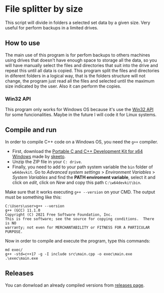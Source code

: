 # File splitter by size
This script will divide in folders a selected set data by a given size. Very useful for perform backups in a limited drives.

## How to use
The main use of this program is for perfom backups to others machines using drives that doesn't have enough space to storage all the data, so you will have manually select the files and directories that suit into the drive and repeat this until all data is copied. This program split the files and directories in diferent folders in a logical way, that is the folders structure will not change, the program just read all the files and selected until the maximum size indicated by the user. Also it can perform the copies.

### Win32 API
This program only works for Windows OS because it's use the [Win32 API](https://docs.microsoft.com/en-us/windows/win32/api/) for some funcionalities. Maybe in the future I will code it for Linux systems.

## Compile and run
In order to compile C++ code on a Windows OS, you need the `g++` compiler.
- First, download the [Portable C and C++ Development Kit for x64 Windows](https://github.com/skeeto/w64devkit/releases) made by [skeeto](https://github.com/skeeto/).
- Unzip the ZIP file in your `C: drive`.
- Finally, you need to add to your path system variable the `bin` folder of `w64devkit`. Go to _Advanced system settings_ > _Environment Variables_ > _System Variables_ and find the **PATH enviroment variable**, select it and click on _edit_, click on _New_ and copy this path `C:\w64devkit\bin`.
  
Make sure that it works executing `g++ --version` on your CMD. The output must be something like this:

    C:\Users\user>g++ --version
    g++ (GCC) 11.1.0
    Copyright (C) 2021 Free Software Foundation, Inc.
    This is free software; see the source for copying conditions.  There is NO
    warranty; not even for MERCHANTABILITY or FITNESS FOR A PARTICULAR PURPOSE.

Now in order to compile and execute the program, type this commands:

    md exec/
    g++ -std=c++17 -g -I include src\main.cpp -o exec\main.exe
    .\exec\main.exe

## Releases
You can donwload an already compiled versions from [releases page](https://github.com/alb3rtov/file-splitter-by-size/releases).
